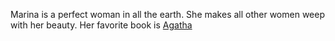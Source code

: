 Marina is a perfect woman in all the earth. She makes all other women weep with her beauty. Her favorite book is [Agatha](/wiki/Agatha)